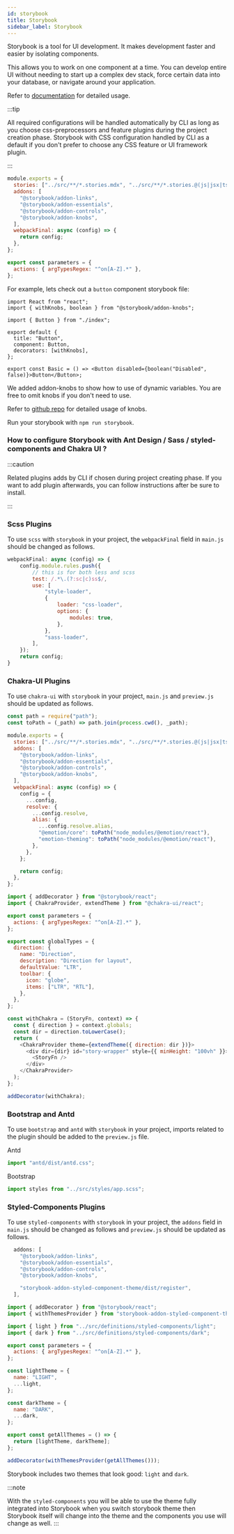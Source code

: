 ```yaml
---
id: storybook
title: Storybook
sidebar_label: Storybook
---
```

  
Storybook is a tool for UI development. It makes development faster and easier by isolating components. 

This allows you to work on one component at a time. You can develop entire UI without needing to start up a complex dev stack, force certain data into your database, or navigate around your application.

Refer to [documentation](https://storybook.js.org/docs/react/get-started/introduction) for detailed usage.

:::tip

All required configurations will be handled automatically by CLI as long as you choose css-preprocessors and feature plugins during the project creation phase.
Storybook with CSS configuration handled by CLI as a default if you don't prefer to choose any CSS feature or UI framework plugin.

:::

```jsx title="storybook/main.js"
module.exports = {
  stories: ["../src/**/*.stories.mdx", "../src/**/*.stories.@(js|jsx|ts|tsx)"],
  addons: [
    "@storybook/addon-links",
    "@storybook/addon-essentials",
    "@storybook/addon-controls",
    "@storybook/addon-knobs",
  ],
  webpackFinal: async (config) => {
    return config;
  },
};
```

```js title="storybook/preview.js"
export const parameters = {
  actions: { argTypesRegex: "^on[A-Z].*" },
};
```

For example, lets check out a `button` component storybook file:

```tsx title="components/button/index.stories.tsx"
import React from "react";
import { withKnobs, boolean } from "@storybook/addon-knobs";

import { Button } from "./index";

export default {
  title: "Button",
  component: Button,
  decorators: [withKnobs],
};

export const Basic = () => <Button disabled={boolean("Disabled", false)}>Button</Button>;
```
We added addon-knobs to show how to use of dynamic variables. You are free to omit knobs if you don't need to use.

Refer to [github repo](https://github.com/storybookjs/storybook/tree/master/addons/knobs) for detailed usage of knobs.

Run your storybook with `npm run storybook`.


### How to configure Storybook with Ant Design / Sass / styled-components and Chakra UI ?

:::caution

Related plugins adds by CLI if chosen during project creating phase. If you want to add plugin afterwards, you can follow instructions after be sure to install.

:::

### Scss Plugins
To use `scss` with `storybook` in your project, the `webpackFinal` field in `main.js` should be changed as follows.

```js title="storybook/main.js"
webpackFinal: async (config) => {
    config.module.rules.push({
        // this is for both less and scss
        test: /.*\.(?:sc|c)ss$/,
        use: [
            "style-loader",
            {
                loader: "css-loader",
                options: {
                    modules: true,
                },
            },
            "sass-loader",
        ],
    });
    return config;
}
```
### Chakra-UI Plugins
To use `chakra-ui` with `storybook` in your project, `main.js` and `preview.js` should be updated as follows.

```jsx title="storybook/main.js"
const path = require("path");
const toPath = (_path) => path.join(process.cwd(), _path);

module.exports = {
  stories: ["../src/**/*.stories.mdx", "../src/**/*.stories.@(js|jsx|ts|tsx)"],
  addons: [
    "@storybook/addon-links",
    "@storybook/addon-essentials",
    "@storybook/addon-controls",
    "@storybook/addon-knobs",
  ],
  webpackFinal: async (config) => {
    config = {
      ...config,
      resolve: {
        ...config.resolve,
        alias: {
          ...config.resolve.alias,
          "@emotion/core": toPath("node_modules/@emotion/react"),
          "emotion-theming": toPath("node_modules/@emotion/react"),
        },
      },
    };

    return config;
  },
};
```

```js title="storybook/preview.js"
import { addDecorator } from "@storybook/react";
import { ChakraProvider, extendTheme } from "@chakra-ui/react";

export const parameters = {
  actions: { argTypesRegex: "^on[A-Z].*" },
};

export const globalTypes = {
  direction: {
    name: "Direction",
    description: "Direction for layout",
    defaultValue: "LTR",
    toolbar: {
      icon: "globe",
      items: ["LTR", "RTL"],
    },
  },
};

const withChakra = (StoryFn, context) => {
  const { direction } = context.globals;
  const dir = direction.toLowerCase();
  return (
    <ChakraProvider theme={extendTheme({ direction: dir })}>
      <div dir={dir} id="story-wrapper" style={{ minHeight: "100vh" }}>
        <StoryFn />
      </div>
    </ChakraProvider>
  );
};

addDecorator(withChakra);
```

### Bootstrap and Antd
To use `bootstrap` and `antd` with `storybook` in your project, imports related to the plugin should be added to the `preview.js` file.

Antd

```js title="storybook/preview.js"
import "antd/dist/antd.css";
```

Bootstrap

```js title="storybook/preview.js"
import styles from "../src/styles/app.scss";
```

### Styled-Components Plugins
To use `styled-components` with `storybook` in your project, the `addons` field in `main.js` should be changed as follows and `preview.js` should be updated as follows.

```js title="storybook/main.js"
  addons: [
    "@storybook/addon-links",
    "@storybook/addon-essentials",
    "@storybook/addon-controls",
    "@storybook/addon-knobs",

    "storybook-addon-styled-component-theme/dist/register",
  ],
```

```js title="storybook/preview.js"
import { addDecorator } from "@storybook/react";
import { withThemesProvider } from "storybook-addon-styled-component-theme";

import { light } from "../src/definitions/styled-components/light";
import { dark } from "../src/definitions/styled-components/dark";

export const parameters = {
  actions: { argTypesRegex: "^on[A-Z].*" },
};

const lightTheme = {
  name: "LIGHT",
  ...light,
};

const darkTheme = {
  name: "DARK",
  ...dark,
};

export const getAllThemes = () => {
  return [lightTheme, darkTheme];
};

addDecorator(withThemesProvider(getAllThemes()));
```

Storybook includes two themes that look good: `light` and `dark`.

:::note

With the `styled-components` you will be able to use the theme fully integrated into Storybook when you switch storybook theme then Storybook itself will change into the theme and the components you use will change as well.
:::
